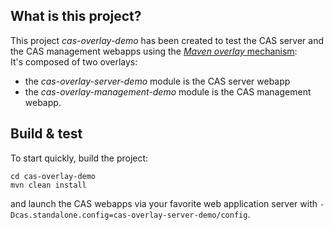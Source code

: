 ## What is this project?

This project *cas-overlay-demo* has been created to test the CAS server and the CAS management webapps using the [*Maven overlay* mechanism](http://apereo.github.io/cas/5.2.x/installation/Maven-Overlay-Installation.html):  
It's composed of two overlays:

- the *cas-overlay-server-demo* module is the CAS server webapp
- the *cas-overlay-management-demo* module is the CAS management webapp.

## Build & test

To start quickly, build the project:

```shell
cd cas-overlay-demo
mvn clean install
```

and launch the CAS webapps via your favorite web application server with `-Dcas.standalone.config=cas-overlay-server-demo/config`.
